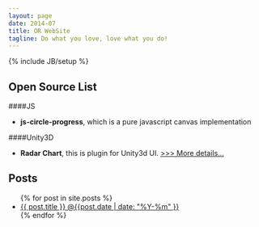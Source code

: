 ```yaml
---
layout: page
date: 2014-07
title: OR WebSite
tagline: Do what you love, love what you do!
---
```

{% include JB/setup %}

## Open Source List 


####JS

  - **js-circle-progress**, which is a pure javascript canvas implementation

####Unity3D

  - **Radar Chart**, this is plugin for Unity3d UI. [>>> More details...](http://openroc.github.io/)

## Posts

<ul class="posts">
  {% for post in site.posts %}
    <li>
      <a href="{{ BASE_PATH }}{{ post.url }}">{{ post.title }} @{{post.date | date: "%Y-%m" }}</a>
    </li>
  {% endfor %}
</ul>

